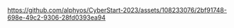 

https://github.com/alphyos/CyberStart-2023/assets/108233076/2bf91748-698e-49c2-9306-28fd0393ea94


